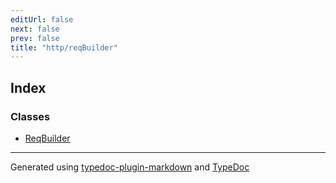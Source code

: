```yaml
---
editUrl: false
next: false
prev: false
title: "http/reqBuilder"
---
```


## Index

### Classes

- [ReqBuilder](/api/http/reqbuilder/classes/reqbuilder/)

***

Generated using [typedoc-plugin-markdown](https://www.npmjs.com/package/typedoc-plugin-markdown) and [TypeDoc](https://typedoc.org/)
